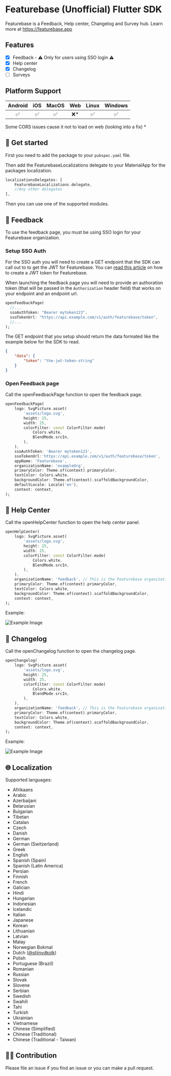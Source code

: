 # Featurebase (Unofficial) Flutter SDK

Featurebase is a Feedback, Help center, Changelog and Survey hub. Learn more at <https://featurebase.app>

## Features

- [X] Feedback - ⚠️ Only for users using SSO login ⚠️
- [X] Help center
- [X] Changelog
- [ ] Surveys

## Platform Support

| Android |  iOS  | MacOS |  Web  | Linux | Windows |
| :-----: | :---: | :---: | :---: | :---: | :-----: |
|   ✅   |   ✅   |   ✅   |   ❌*  |   ✅    |    ✅   |

Some CORS issues cause it not to load on web (looking into a fix) *

## 🚀 Get started

First you need to add the package to your `pubspec.yaml` file.

Then add the FeaturebaseLocalizations delegate to your MaterialApp for the packages localization.

```dart
localizationsDelegates: [
    FeaturebaseLocalizations.delegate,
    //Any other delegates
],
```

Then you can use one of the supported modules.

## 💬 Feedback

To use the feedback page, you must be using SSO login for your Featurebase organization.

### Setup SSO Auth

For the SSO auth you will need to create a GET endpoint that the SDK can call out to to get the JWT for Featurebase. You can [read this article](https://help.featurebase.app/articles/5257986-creating-and-signing-a-jwt-for-single-sign-on) on how to create a JWT token for Featurebase.

When launching the feedback page you will need to provide an authoration token (that will be passed in the `Authorization` header field) that works on your endpoint and an endpoint url.

```dart
openFeedbackPage(
  //...
  ssoAuthToken: "Bearer mytoken123",
  ssoTokenUrl: "https://api.example.com/v1/auth/featurebase/token",
  //...
);
```

The GET endpoint that you setup should return the data formated like the example below for the SDK to read.

```json
{
    "data": {
        "token": "the-jwt-token-string"
    }
}

```

### Open Feedback page

Call the openFeedbackPage function to open the feedback page.

```dart
openFeedbackPage(
    logo: SvgPicture.asset(
        'assets/logo.svg',
        height: 25,
        width: 25,
        colorFilter: const ColorFilter.mode(
            Colors.white,
            BlendMode.srcIn,
        ),
    ),
    ssoAuthToken: 'Bearer mytoken123',
    ssoTokenUrl:'https://api.example.com/v1/auth/featurebase/token',
    appName: 'Featurebase',
    organizationName: 'exampleOrg',
    primaryColor: Theme.of(context).primaryColor,
    textColor: Colors.white,
    backgroundColor: Theme.of(context).scaffoldBackgroundColor,
    defaultLocale: Locale('en'),
    context: context,
);
```

## 📖 Help Center

Call the openHelpCenter function to open the help center panel.

```dart
openHelpCenter(
    logo: SvgPicture.asset(
        'assets/logo.svg',
        height: 25,
        width: 25,
        colorFilter: const ColorFilter.mode(
            Colors.white,
            BlendMode.srcIn,
        ),
    ),
    organizationName: 'feedback', // This is the Featurebase organization name
    primaryColor: Theme.of(context).primaryColor,
    textColor: Colors.white,
    backgroundColor: Theme.of(context).scaffoldBackgroundColor,
    context: context,
);
```

Example:

![Example Image](https://raw.githubusercontent.com/ae1dev/flutter_featurebase/refs/heads/main/docs/imgs/Featurebase_Help_Center_Example.png)

## 📣 Changelog

Call the openChangelog function to open the changelog page.

```dart
openChangelog(
    logo: SvgPicture.asset(
        'assets/logo.svg',
        height: 25,
        width: 25,
        colorFilter: const ColorFilter.mode(
            Colors.white,
            BlendMode.srcIn,
        ),
    ),
    organizationName: 'feedback', // This is the Featurebase organization name
    primaryColor: Theme.of(context).primaryColor,
    textColor: Colors.white,
    backgroundColor: Theme.of(context).scaffoldBackgroundColor,
    context: context,
);
```

Example:

![Example Image](https://raw.githubusercontent.com/ae1dev/flutter_featurebase/refs/heads/main/docs/imgs/Featurebase_Changelog_Example.png)

## 🌐 Localization

Supported languages:

- Afrikaans
- Arabic
- Azerbaijani
- Belarusian
- Bulgarian
- Tibetan
- Catalan
- Czech
- Danish
- German
- German (Switzerland)
- Greek
- English
- Spanish (Spain)
- Spanish (Latin America)
- Persian
- Finnish
- French
- Galician
- Hindi
- Hungarian
- Indonesian
- Icelandic
- Italian
- Japanese
- Korean
- Lithuanian
- Latvian
- Malay
- Norwegian Bokmal
- Dutch ([@stijnvdkolk](https://github.com/stijnvdkolk))
- Polish
- Portuguese (Brazil)
- Romanian
- Russian
- Slovak
- Slovene
- Serbian
- Swedish
- Swahili
- Tahi
- Turkish
- Ukrainian
- Vietnamese
- Chinese (Simplified)
- Chinese (Traditional)
- Chinese (Traditional - Taiwan)

## 👨‍💻 Contribution

Please file an issue if you find an issue or you can make a pull request.
